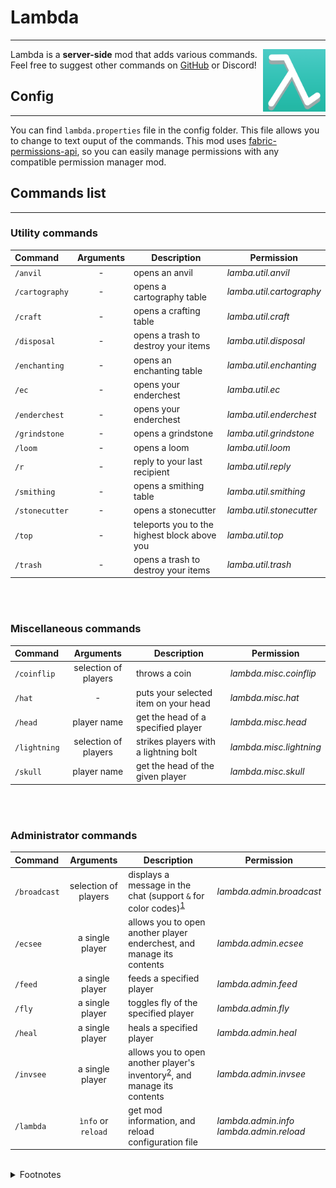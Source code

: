 # Lambda

---
<img align="right" width="100" height="100" src="img/logo.png">

Lambda is a **server-side** mod that adds various commands.  
Feel free to suggest other commands on [GitHub](https://github.com/kgriff0n/lambda) or Discord!
<br>

## Config

---
You can find `lambda.properties` file in the config folder. This file allows you to change to text ouput of the commands.
This mod uses [fabric-permissions-api](https://github.com/lucko/fabric-permissions-api), so you can easily manage permissions with any compatible permission manager mod.

## Commands list

---

### Utility commands

| Command        | Arguments | Description                                  | Permission                |
|:---------------|:---------:|----------------------------------------------|---------------------------|
| `/anvil`       |     -     | opens an anvil                               | *lamba.util.anvil*        |
| `/cartography` |     -     | opens a cartography table                    | *lamba.util.cartography*  | 
| `/craft`       |     -     | opens a crafting table                       | *lamba.util.craft*        |
| `/disposal`    |     -     | opens a trash to destroy your items          | *lamba.util.disposal*     |
| `/enchanting`  |     -     | opens an enchanting table                    | *lamba.util.enchanting*   |
| `/ec`          |     -     | opens your enderchest                        | *lamba.util.&#8203;ec*    |
| `/enderchest`  |     -     | opens your enderchest                        | *lamba.util.enderchest*   |
| `/grindstone`  |     -     | opens a grindstone                           | *lamba.util.grindstone*   |
| `/loom`        |     -     | opens a loom                                 | *lamba.util.loom*         |
| `/r`           |     -     | reply to your last recipient                 | *lamba.util.reply*        |
| `/smithing`    |     -     | opens a smithing table                       | *lamba.util.smithing*     |
| `/stonecutter` |     -     | opens a stonecutter                          | *lamba.util.stonecutter*  |
| `/top`         |     -     | teleports you to the highest block above you | *lamba.util.top*          |
| `/trash`       |     -     | opens a trash to destroy your items          | *lamba.util.trash*        |

<br>
<br>

### Miscellaneous commands

| Command      |      Arguments       | Description                           | Permission              |
|:-------------|:--------------------:|---------------------------------------|-------------------------|
| `/coinflip`  | selection of players | throws a coin                         | *lambda.misc.coinflip*  |
| `/hat`       |          -           | puts your selected item on your head  | *lambda.misc.hat*       |
| `/head`      |     player name      | get the head of a specified player    | *lambda.misc.head*      |
| `/lightning` | selection of players | strikes players with a lightning bolt | *lambda.misc.lightning* |
| `/skull`     |     player name      | get the head of the given player      | *lambda.misc.skull*     |

<br>
<br>

### Administrator commands

| Command      |      Arguments       | Description                                                                                             | Permission                                             |
|:-------------|:--------------------:|---------------------------------------------------------------------------------------------------------|--------------------------------------------------------|
| `/broadcast` | selection of players | displays a message in the chat (support `&` for color codes)<sup>[1](#code-format)</sup>                | *lambda.admin.broadcast*                               |
| `/ecsee`     |   a single player    | allows you to open another player enderchest, and manage its contents                                   | *lambda.admin.ecsee*                                   |
| `/feed`      |   a single player    | feeds a specified player                                                                                | *lambda.admin.feed*                                    |
| `/fly`       |   a single player    | toggles fly of the specified player                                                                     | *lambda.admin.fly*                                     |
| `/heal`      |   a single player    | heals a specified player                                                                                | *lambda.admin.heal*                                    |
| `/invsee`    |   a single player    | allows you to open another player's inventory<sup>[2](#invsee-interface)</sup>, and manage its contents | *lambda.admin.invsee*                                  |
| `/lambda`    |  `ìnfo` or `reload`  | get mod information, and reload configuration file                                                      | *lambda.admin.&#8203;info* <br/> *lambda.admin.reload* |

<br>

<details>
<summary>Footnotes</summary>

<sup><a name="code-format">1</a></sup>  
Add `&` before these characters to get the right color  
![code-format](img/code-format.png)

<sup><a name="invsee-interface">2</a></sup>  
![invsee-interface](img/invsee-interface.png)

</details>